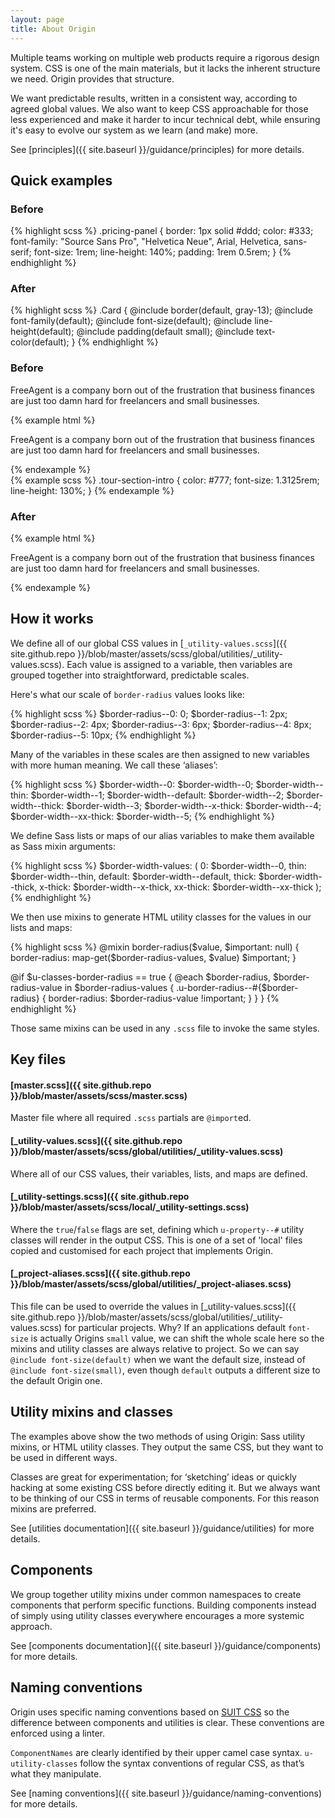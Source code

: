 ```yaml
---
layout: page
title: About Origin
---
```

Multiple teams working on multiple web products require a rigorous design system. CSS is one of the main materials, but it lacks the inherent structure we need. Origin provides that structure.

We want predictable results, written in a consistent way, according to agreed global values. We also want to keep CSS approachable for those less experienced and make it harder to incur technical debt, while ensuring it's easy to evolve our system as we learn (and make) more.

See [principles]({{ site.baseurl }}/guidance/principles) for more details.


## Quick examples

### Before
<div class="DocsExample ">
{% highlight scss %}
.pricing-panel {
  border: 1px solid #ddd;
  color: #333;
  font-family: "Source Sans Pro", "Helvetica Neue", Arial, Helvetica, sans-serif;
  font-size: 1rem;
  line-height: 140%;
  padding: 1rem 0.5rem;
}
{% endhighlight %}
</div>

### After
<div class="DocsExample ">
{% highlight scss %}
.Card {
  @include border(default, gray-13);
  @include font-family(default);
  @include font-size(default);
  @include line-height(default);
  @include padding(default small);
  @include text-color(default);
}
{% endhighlight %}
</div>


### Before
<div class="DocsExample  DocsExample--grouped DocsExample--renderHidden">
  <div class="DocsExample-preview">
    <p class="AboutExample AboutExample--1">
      FreeAgent is a company born out of the frustration that business finances are just too damn hard for freelancers and small businesses.
    </p>
  </div>
{% example html %}
<p class="tour-section-intro">
  FreeAgent is a company born out of the frustration that business finances are just too damn hard for freelancers and small businesses.
</p>
{% endexample %}
</div>

<div class="DocsExample  DocsExample--renderHidden">
{% example scss %}
.tour-section-intro {
  color: #777;
  font-size: 1.3125rem;
  line-height: 130%;
}
{% endexample %}
</div>

### After
{% example html %}
<p class="u-font-size--x-large u-line-height--tight u-text-color--gray-7">
  FreeAgent is a company born out of the frustration that business finances are just too damn hard for freelancers and small businesses.
</p>
{% endexample %}



## How it works

We define all of our global CSS values in [`_utility-values.scss`]({{ site.github.repo }}/blob/master/assets/scss/global/utilities/_utility-values.scss). Each value is assigned to a variable, then variables are grouped together into straightforward, predictable scales.

Here's what our scale of `border-radius` values looks like:

<div class="DocsExample ">
{% highlight scss %}
$border-radius--0: 0;
$border-radius--1: 2px;
$border-radius--2: 4px;
$border-radius--3: 6px;
$border-radius--4: 8px;
$border-radius--5: 10px;
{% endhighlight %}
</div>


Many of the variables in these scales are then assigned to new variables with more human meaning. We call these ‘aliases’:

<div class="DocsExample ">
{% highlight scss %}
$border-width--0:        $border-width--0;
$border-width--thin:     $border-width--1;
$border-width--default:  $border-width--2;
$border-width--thick:    $border-width--3;
$border-width--x-thick:  $border-width--4;
$border-width--xx-thick: $border-width--5;
{% endhighlight %}
</div>


We define Sass lists or maps of our alias variables to make them available as Sass mixin arguments:

<div class="DocsExample ">
{% highlight scss %}
$border-width-values: (
  0:        $border-width--0,
  thin:     $border-width--thin,
  default:  $border-width--default,
  thick:    $border-width--thick,
  x-thick:  $border-width--x-thick,
  xx-thick: $border-width--xx-thick
);
{% endhighlight %}
</div>


We then use mixins to generate HTML utility classes for the values in our lists and maps:

<div class="DocsExample ">
{% highlight scss %}
@mixin border-radius($value, $important: null) {
  border-radius: map-get($border-radius-values, $value) $important;
}

@if $u-classes-border-radius == true {
  @each $border-radius, $border-radius-value in $border-radius-values {
    .u-border-radius--#{$border-radius} {
      border-radius: $border-radius-value !important;
    }
  }
}
{% endhighlight %}
</div>


Those same mixins can be used in any `.scss` file to invoke the same styles.


## Key files

#### [master.scss]({{ site.github.repo }}/blob/master/assets/scss/master.scss)  
Master file where all required `.scss` partials are `@import`ed.

#### [_utility-values.scss]({{ site.github.repo }}/blob/master/assets/scss/global/utilities/_utility-values.scss)  
Where all of our CSS values, their variables, lists, and maps are defined.

#### [_utility-settings.scss]({{ site.github.repo }}/blob/master/assets/scss/local/_utility-settings.scss)  
Where the `true`/`false` flags are set, defining which `u-property--#` utility classes will render in the output CSS. This is one of a set of 'local' files copied and customised for each project that implements Origin.

#### [_project-aliases.scss]({{ site.github.repo }}/blob/master/assets/scss/global/utilities/_project-aliases.scss)  
This file can be used to override the values in [_utility-values.scss]({{ site.github.repo }}/blob/master/assets/scss/global/utilities/_utility-values.scss) for particular projects. Why? If an applications default `font-size` is actually Origins `small` value, we can shift the whole scale here so the mixins and utility classes are always relative to project. So we can say `@include font-size(default)` when we want the default size, instead of `@include font-size(small)`, even though `default` outputs a different size to the default Origin one.


## Utility mixins and classes

The examples above show the two methods of using Origin: Sass utility mixins, or HTML utility classes. They output the same CSS, but they want to be used in different ways.

Classes are great for experimentation; for ‘sketching’ ideas or quickly hacking at some existing CSS before directly editing it. But we always want to be thinking of our CSS in terms of reusable components. For this reason mixins are preferred.

See [utilities documentation]({{ site.baseurl }}/guidance/utilities) for more details.


## Components

We group together utility mixins under common namespaces to create components that perform specific functions. Building components instead of simply using utility classes everywhere encourages a more systemic approach.

See [components documentation]({{ site.baseurl }}/guidance/components) for more details.


## Naming conventions

Origin uses specific naming conventions based on [SUIT CSS](https://suitcss.github.io/) so the difference between components and utilities is clear. These conventions are enforced using a linter.

`ComponentNames` are clearly identified by their upper camel case syntax. `u-utility-classes` follow the syntax conventions of regular CSS, as that’s what they manipulate.

See [naming conventions]({{ site.baseurl }}/guidance/naming-conventions) for more details.
